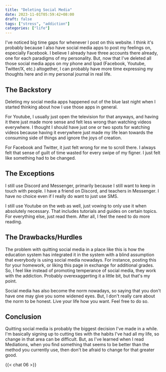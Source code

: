 ```yaml
---
title: "Deleting Social Media"
date: 2023-11-01T05:59:42+08:00
draft: false
tags: ["stress", "addiction"]
categories: ["life"]
---
```


I've noticed big time gaps for whenever I post on this website. I think it's probably because I also have social media apps to post my feelings on, especially Facebook. I believe I already have three accounts there already, one for each paradigms of my personality. But, now that I've deleted all those social media apps on my phone and Ipad (Facebook, Youtube, Twitter/X, etc.) altogether, I can probably have more time expressing my thoughts here and in my personal journal in real life.

## The Backstory
Deleting my social media apps happened out of the blue last night when I started thinking about how I use those apps in general. 

For Youtube, I usually just open the television for that anyways, and having it there just made more sense and felt less wrong than watching videos everywhere. I thought I should have just one or two spots for watching videos because having it everywhere just made my life lean towards the consuming side of things and ignore the joys of creation.

For Facebook and Twitter, it just felt wrong for me to scroll there. I always felt that sense of guilt of time wasted for every swipe of my figner. I just felt like something had to be changed.

## The Exceptions
I still use Discord and Messenger, primarily because I still want to keep in touch with people. I have a friend on Discord, and teachers in Messenger. I have no choice even if I really do want to just use SMS.

I still use Youtube on the web as well, just vowing to only use it when absolutely necessary. That includes tutorials and guides on certain topics. For everything else, just read them. After all, I feel the need to do more reading.

## The Drawbacks/Hurdles
The problem with quitting social media in a place like this is how the education system has integrated it in the system with a blind assumption that everybody is using social media nowadays. For instance, posting this for your homework, or liking this page in exchange for additional grades. So, I feel like instead of promoting temperance of social media, they work with the addiction. Probably overexaggerting it a little bit, but that's my point.

Social media has also become the norm nowadays, so saying that you don't have one may give you some widened eyes. But, I don't really care about the norm to be honest. Live your life how you want. Feel free to do so.

## Conclusion
Quitting social media is probably the biggest decision I've made in a while. I'm basically signing up to cutting ties with the habits I've had all my life, so change in that area can be difficult. But, as I've learned when I read Mediations, when you find something that seems to be better than the method you currently use, then don't be afraid to change for that greater good.

{{< chat 06 >}}
